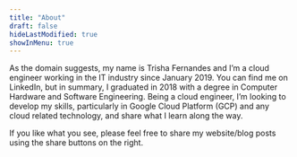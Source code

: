 ```yaml
---
title: "About"
draft: false
hideLastModified: true
showInMenu: true
---
```


As the domain suggests, my name is Trisha Fernandes and I’m a cloud engineer working in the IT industry since January 2019.
You can find me on LinkedIn, but in summary, I graduated in 2018 with a degree in Computer Hardware and Software Engineering.
Being a cloud engineer, I’m looking to develop my skills, particularly in Google Cloud Platform (GCP) and any cloud related technology, and share what I learn along the way.

If you like what you see, please feel free to share my website/blog posts using the share buttons on the right.